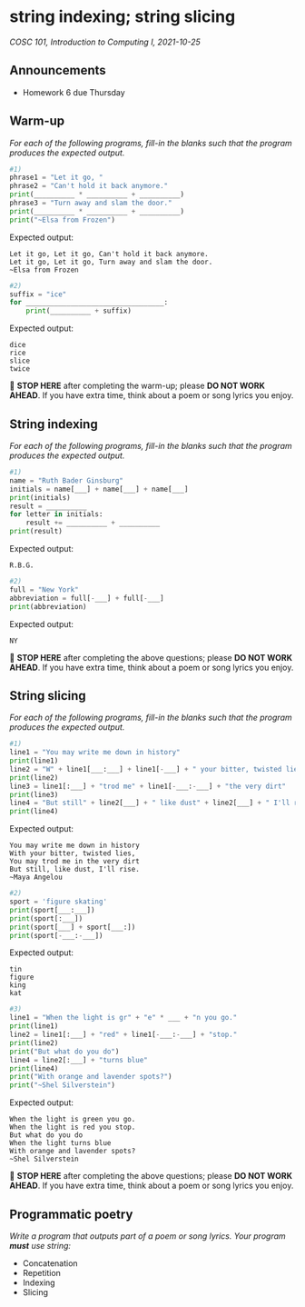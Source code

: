 # string indexing; string slicing
_COSC 101, Introduction to Computing I, 2021-10-25_

## Announcements
* Homework 6 due Thursday

## Warm-up
_For each of the following programs, fill-in the blanks such that the program produces the expected output._


```python
#1)
phrase1 = "Let it go, "
phrase2 = "Can't hold it back anymore."
print(__________ * __________ + __________)
phrase3 = "Turn away and slam the door."
print(__________ * __________ + __________)
print("~Elsa from Frozen")
```

Expected output:
```
Let it go, Let it go, Can't hold it back anymore.
Let it go, Let it go, Turn away and slam the door.
~Elsa from Frozen
```


```python
#2)
suffix = "ice"
for __________________________________:
    print(__________ + suffix)
```

Expected output:
```
dice
rice
slice
twice
```

🛑 **STOP HERE** after completing the warm-up; please **DO NOT WORK AHEAD**. If you have extra time, think about a poem or song lyrics you enjoy.

## String indexing

_For each of the following programs, fill-in the blanks such that the program produces the expected output._


```python
#1)
name = "Ruth Bader Ginsburg"
initials = name[___] + name[___] + name[___]
print(initials)
result = __________
for letter in initials:
    result += __________ + __________
print(result)
```

Expected output:
```
R.B.G.
```


```python
#2)
full = "New York"
abbreviation = full[-___] + full[-___]
print(abbreviation)
```

Expected output:
```
NY
```

🛑 **STOP HERE** after completing the above questions; please **DO NOT WORK AHEAD**. If you have extra time, think about a poem or song lyrics you enjoy.

## String slicing

_For each of the following programs, fill-in the blanks such that the program produces the expected output._


```python
#1)
line1 = "You may write me down in history"
print(line1)
line2 = "W" + line1[___:___] + line1[-___] + " your bitter, twisted lies,"
print(line2)
line3 = line1[:___] + "trod me" + line1[-___:-___] + "the very dirt"
print(line3)
line4 = "But still" + line2[___] + " like dust" + line2[___] + " I'll rise."
print(line4)
```

Expected output:
```
You may write me down in history
With your bitter, twisted lies,
You may trod me in the very dirt
But still, like dust, I'll rise.
~Maya Angelou
```


```python
#2)
sport = 'figure skating'
print(sport[___:___])
print(sport[:___])
print(sport[___] + sport[___:])
print(sport[-___:-___])
```

Expected output:
```
tin
figure
king
kat
```

<div style="page-break-after:always;"></div>


```python
#3)
line1 = "When the light is gr" + "e" * ___ + "n you go."
print(line1)
line2 = line1[:___] + "red" + line1[-___:-___] + "stop."
print(line2)
print("But what do you do")
line4 = line2[:___] + "turns blue"
print(line4)
print("With orange and lavender spots?")
print("~Shel Silverstein")
```

Expected output:
```
When the light is green you go.
When the light is red you stop.
But what do you do
When the light turns blue
With orange and lavender spots?
~Shel Silverstein
```

🛑 **STOP HERE** after completing the above questions; please **DO NOT WORK AHEAD**. If you have extra time, think about a poem or song lyrics you enjoy.

## Programmatic poetry
_Write a program that outputs part of a poem or song lyrics. Your program **must** use string:_
* Concatenation
* Repetition
* Indexing
* Slicing
